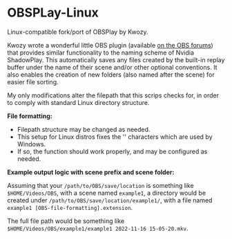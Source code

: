 # OBSPLay-Linux
Linux-compatible fork/port of OBSPlay by Kwozy.


Kwozy wrote a wonderful little OBS plugin (available [on the OBS forums](https://obsproject.com/forum/resources/obsplay-nvidia-shadowplay-alternative.1326/)) that provides similar functionality to the naming scheme of Nvidia ShadowPlay. This automatically saves any files created by the built-in replay buffer under the name of their scene and/or other optional conventions. It also enables the creation of new folders (also named after the scene) for easier file sorting.

My only modifications alter the filepath that this scrips checks for, in order to comply with standard Linux directory structure.


**File formatting:**

- Filepath structure may be changed as needed.
- This setup for Linux distros fixes the '\' characters which are used by Windows.
- If so, the function should work properly, and may be configured as needed.

**Example output logic with scene prefix and scene folder:**

Assuming that your `/path/to/OBS/save/location` is something like `$HOME/Videos/OBS`, with a scene named `example1`, a directory would be created under `/path/to/OBS/save/location/example1/`, with a file named `example1 [OBS-file-formatting].extension`.

The full file path would be something like `$HOME/Videos/OBS/example1/example1 2022-11-16 15-05-20.mkv`.
